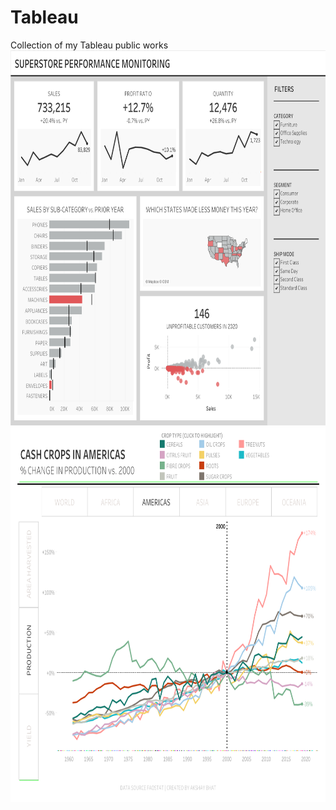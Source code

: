 # Tableau
Collection of my Tableau public works
<img src="https://github.com/akshaybhatt0095/Tableau-Data-analysis/blob/main/Monitoring.png" height="600">
<img src="https://github.com/akshaybhatt0095/Tableau-Data-analysis/blob/main/Dashboard%201.png" width="1100" height="600">
